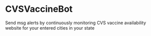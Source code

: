 # CVSVaccineBot
Send msg alerts by continuously monitoring CVS vaccine availability website for your entered cities in your state
